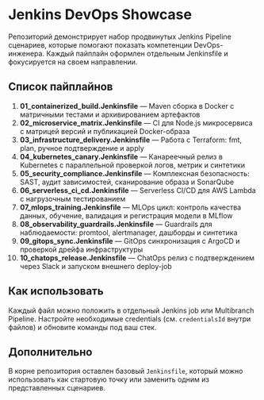 # Jenkins DevOps Showcase

Репозиторий демонстрирует набор продвинутых Jenkins Pipeline сценариев, которые помогают показать компетенции DevOps-инженера. Каждый пайплайн оформлен отдельным Jenkinsfile и фокусируется на своем направлении.

## Список пайплайнов

1. **01_containerized_build.Jenkinsfile** — Maven сборка в Docker с матричными тестами и архивированием артефактов
2. **02_microservice_matrix.Jenkinsfile** — CI для Node.js микросервиса с матрицей версий и публикацией Docker-образа
3. **03_infrastructure_delivery.Jenkinsfile** — Работа с Terraform: fmt, plan, ручное подтверждение и apply
4. **04_kubernetes_canary.Jenkinsfile** — Канареечный релиз в Kubernetes с параллельной проверкой логов, метрик и синтетики
5. **05_security_compliance.Jenkinsfile** — Комплексная безопасность: SAST, аудит зависимостей, сканирование образа и SonarQube
6. **06_serverless_ci_cd.Jenkinsfile** — Serverless CI/CD для AWS Lambda с нагрузочным тестированием
7. **07_mlops_training.Jenkinsfile** — MLOps цикл: контроль качества данных, обучение, валидация и регистрация модели в MLflow
8. **08_observability_guardrails.Jenkinsfile** — Guardrails для наблюдаемости: promtool, alertmanager, дашборды и синтетика
9. **09_gitops_sync.Jenkinsfile** — GitOps синхронизация с ArgoCD и проверкой дрейфа инфраструктуры
10. **10_chatops_release.Jenkinsfile** — ChatOps релиз с подтверждением через Slack и запуском внешнего deploy-job

## Как использовать

Каждый файл можно положить в отдельный Jenkins job или Multibranch Pipeline. Настройте необходимые credentials (см. `credentialsId` внутри файлов) и обновите команды под ваш стек.

## Дополнительно

В корне репозитория оставлен базовый `Jenkinsfile`, который можно использовать как стартовую точку или заменить одним из представленных сценариев.
